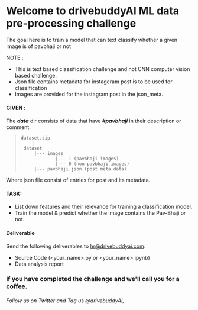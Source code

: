 # Welcome to drivebuddyAI ML data pre-processing challenge
The goal here is to train a model that can text classify whether a given image is of pavbhaji or not

NOTE :
- This is text based classification challenge and not CNN computer vision based  challenge.
- Json file contains metadata for instageram post is to be used for classification 
- Images are provided for the instagram post in the json_meta.

#### GIVEN :
The <i><b>data</i></b> dir consists of data that have <i><b>#pavbhaji</i></b> in their description or comment.

>     dataset.zip
>         |
>      dataset
>          |--- images
>                  |--- 1 (pavbhaji images)
>                  |--- 0 (non-pavbhaji images)
>          |--- pavbhaji.json (post meta data)

Where json file consist of entries for post and its metadata.

#### TASK:
- List down features and their relevance for training a classification model.
- Train the model & predict whether the image contains the Pav-Bhaji or not.


#### Deliverable
Send the following deliverables to hr@drivebuddyai.com:
- Source Code (<your_name>.py or <your_name>.ipynb)
- Data analysis report

### If you have completed the challenge and we'll call you for a coffee.

###### Follow us on Twitter and Tag us @drivebuddyAI,
